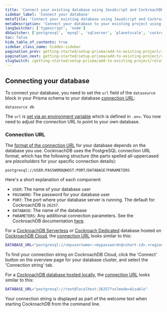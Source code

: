 ```yaml
---
title: 'Connect your existing database using JavaScript and CockroachDB'
sidebar_label: 'Connect your database'
metaTitle: 'Connect your existing database using JavaScript and CockroachDB'
metaDescription: 'Connect your database to your existing project using JavaScript and CockroachDB'
langSwitcher: ['typescript', 'node']
dbSwitcher: ['postgresql', 'mysql', 'sqlserver', 'planetscale', 'cockroachdb']
toc: false
hide_table_of_contents: true
sidebar_class_name: hidden-sidebar
pagination_prev: getting-started/setup-prisma/add-to-existing-project/relational-databases-node-cockroachdb
pagination_next: getting-started/setup-prisma/add-to-existing-project/relational-databases/introspection-node-cockroachdb
slugSwitch: /getting-started/setup-prisma/add-to-existing-project/relational-databases/connect-your-database-
---
```


## Connecting your database

To connect your database, you need to set the `url` field of the `datasource` block in your Prisma schema to your database [connection URL](/orm/reference/connection-urls):

```prisma file=prisma/schema.prisma showLineNumbers
datasource db 
```

The `url` is [set via an environment variable](/orm/more/development-environment/environment-variables) which is defined in `.env`. You now need to adjust the connection URL to point to your own database.

<h3 id="connection-url">Connection URL</h3>

The [format of the connection URL](/orm/reference/connection-urls) for your database depends on the database you use. CockroachDB uses the PostgreSQL connection URL format, which has the following structure (the parts spelled all-uppercased are _placeholders_ for your specific connection details):

```no-lines
postgresql://USER:PASSWORD@HOST:PORT/DATABASE?PARAMETERS
```

Here's a short explanation of each component:

-   `USER`: The name of your database user
-   `PASSWORD`: The password for your database user
-   `PORT`: The port where your database server is running. The default for CockroachDB is `26257`.
-   `DATABASE`: The name of the database
-   `PARAMETERS`: Any additional connection parameters. See the CockroachDB documentation [here](https://www.cockroachlabs.com/docs/stable/connection-parameters.html#additional-connection-parameters).

For a [CockroachDB Serverless](https://www.cockroachlabs.com/docs/cockroachcloud/quickstart.html) or [Cockroach Dedicated](https://www.cockroachlabs.com/docs/cockroachcloud/quickstart-trial-cluster) database hosted on [CockroachDB Cloud](https://www.cockroachlabs.com/docs/cockroachcloud/quickstart/), the [connection URL](/orm/reference/connection-urls) looks similar to this:

```bash file=.env
DATABASE_URL="postgresql://<myusername>:<mypassword>@<short-id>.<region>.cockroachlabs.cloud:26257/defaultdb?sslmode=verify-full&sslrootcert=$HOME/.postgresql/root.crt&options=--<mycluster>"
```

To find your connection string on CockroachDB Cloud, click the 'Connect' button on the overview page for your database cluster, and select the 'Connection string' tab.

For a [CockroachDB database hosted locally](https://www.cockroachlabs.com/docs/stable/secure-a-cluster.html), the [connection URL](/orm/reference/connection-urls) looks similar to this:

```bash file=.env
DATABASE_URL="postgresql://root@localhost:26257?sslmode=disable"
```

Your connection string is displayed as part of the welcome text when starting CockroachDB from the command line.
